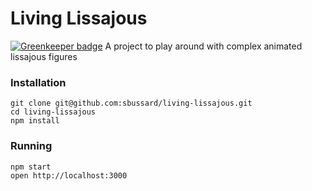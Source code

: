 # Living Lissajous

[![Greenkeeper badge](https://badges.greenkeeper.io/sbussard/living-lissajous.svg)](https://greenkeeper.io/)
A project to play around with complex animated lissajous figures

### Installation

    git clone git@github.com:sbussard/living-lissajous.git
    cd living-lissajous
    npm install

### Running

    npm start
    open http://localhost:3000
